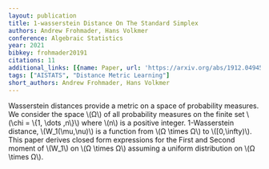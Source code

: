```yaml
---
layout: publication
title: 1-wasserstein Distance On The Standard Simplex
authors: Andrew Frohmader, Hans Volkmer
conference: Algebraic Statistics
year: 2021
bibkey: frohmader20191
citations: 11
additional_links: [{name: Paper, url: 'https://arxiv.org/abs/1912.04945'}]
tags: ["AISTATS", "Distance Metric Learning"]
short_authors: Andrew Frohmader, Hans Volkmer
---
```

Wasserstein distances provide a metric on a space of probability measures. We
consider the space \\(Ω\\) of all probability measures on the finite set \\(\chi
= \\{1, \dots ,n\\}\\) where \\(n\\) is a positive integer. 1-Wasserstein distance,
\\(W_1(\mu,\nu)\\) is a function from \\(Ω \times Ω\\) to \\([0,\infty)\\). This
paper derives closed form expressions for the First and Second moment of \\(W_1\\)
on \\(Ω \times Ω\\) assuming a uniform distribution on \\(Ω \times
Ω\\).